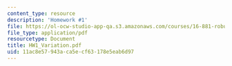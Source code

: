 ```yaml
---
content_type: resource
description: 'Homework #1'
file: https://ol-ocw-studio-app-qa.s3.amazonaws.com/courses/16-881-robust-system-design-summer-1998/11ac8e57943aca5ecf63178e5eab6d97_HW1_Variation.pdf
file_type: application/pdf
resourcetype: Document
title: HW1_Variation.pdf
uid: 11ac8e57-943a-ca5e-cf63-178e5eab6d97
---
```

